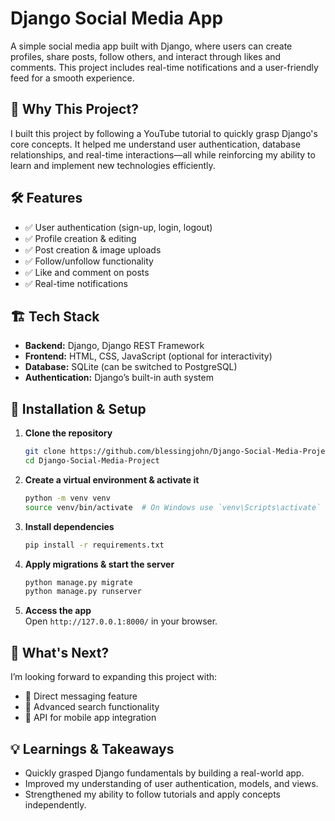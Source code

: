 # Django Social Media App  

A simple social media app built with Django, where users can create profiles, share posts, follow others, and interact through likes and comments. This project includes real-time notifications and a user-friendly feed for a smooth experience.  

## 🚀 Why This Project?  
I built this project by following a YouTube tutorial to quickly grasp Django's core concepts. It helped me understand user authentication, database relationships, and real-time interactions—all while reinforcing my ability to learn and implement new technologies efficiently.  

## 🛠 Features  
- ✅ User authentication (sign-up, login, logout)  
- ✅ Profile creation & editing  
- ✅ Post creation & image uploads  
- ✅ Follow/unfollow functionality  
- ✅ Like and comment on posts  
- ✅ Real-time notifications  

## 🏗 Tech Stack  
- **Backend:** Django, Django REST Framework  
- **Frontend:** HTML, CSS, JavaScript (optional for interactivity)  
- **Database:** SQLite (can be switched to PostgreSQL)  
- **Authentication:** Django’s built-in auth system  

## 📌 Installation & Setup  
1. **Clone the repository**  
   ```bash
   git clone https://github.com/blessingjohn/Django-Social-Media-Project.git
   cd Django-Social-Media-Project
   ```
2. **Create a virtual environment & activate it**  
   ```bash
   python -m venv venv  
   source venv/bin/activate  # On Windows use `venv\Scripts\activate`
   ```
3. **Install dependencies**  
   ```bash
   pip install -r requirements.txt
   ```
4. **Apply migrations & start the server**  
   ```bash
   python manage.py migrate  
   python manage.py runserver
   ```
5. **Access the app**  
   Open `http://127.0.0.1:8000/` in your browser.  

## 📌 What's Next?  
I’m looking forward to expanding this project with:  
- 🔹 Direct messaging feature  
- 🔹 Advanced search functionality  
- 🔹 API for mobile app integration  

## 💡 Learnings & Takeaways  
- Quickly grasped Django fundamentals by building a real-world app.  
- Improved my understanding of user authentication, models, and views.  
- Strengthened my ability to follow tutorials and apply concepts independently.  
